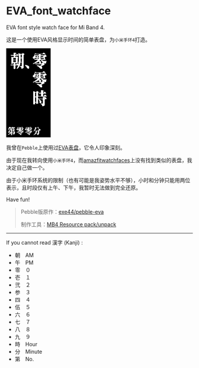 # EVA_font_watchface
EVA font style watch face for Mi Band 4.

这是一个使用EVA风格显示时间的简单表盘，为`小米手环4`打造。

![预览](https://raw.githubusercontent.com/Macyrate/EVA_font_watchface/master/else/EVA_font_packed_animated.gif)

我曾在`Pebble`上使用过[EVA表盘](https://apps.rebble.io/zh_CN/application/529ab1b6d17b5033ba000033)，它令人印象深刻。

由于现在我转向使用`小米手环4`，而[amazfitwatchfaces](https://amazfitwatchfaces.com/)上没有找到类似的表盘，我决定自己做一个。

由于小米手环系统的限制（也有可能是我姿势水平不够），小时和分钟只能用两位表示，且时段仅有上午、下午，我暂时无法做到完全还原。

Have fun!

> Pebble版原作：[exe44/pebble-eva](https://github.com/exe44/pebble-eva)
> 
> 制作工具：[MB4 Resource pack/unpack](https://geekdoing.com/threads/mb4-resource-pack-unpack.1383/)

-----

If you cannot read 漢字 (Kanji) :
* 朝　AM
* 午　PM
* 零　０
* 壱　１
* 弐　２
* 参　３
* 四　４
* 伍　５
* 六　６
* 七　７
* 八　８
* 九　９
* 時　Hour
* 分　Minute
* 第　No.
